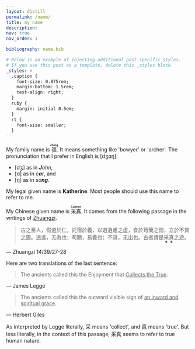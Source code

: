```yaml
---
layout: distill
permalink: /name/
title: my name
description:
nav: true
nav_order: 1

bibliography: name.bib

# Below is an example of injecting additional post-specific styles.
# If you use this post as a template, delete this _styles block.
_styles: >
  .caption {
    font-size: 0.875rem;
    margin-bottom: 1.5rem;
    text-align: right;
  }
  ruby {
    margin: initial 0.5em;
  }
  rt {
    font-size: smaller;
  }
---
```


My family name is <ruby><span lang="zh">張</span> <rt>**Zhang**</rt></ruby>. It means something like 'bowyer' or 'archer'. The pronunciation that I prefer in English is <span style="font-weight: normal;">[dʒɑŋ]</span>: 

- <span style="font-weight: normal;">[dʒ]</span> as in _**J**ohn_, 
- <span style="font-weight: normal;">[ɑ]</span> as in _c**a**r_, and 
- <span style="font-weight: normal;">[ŋ]</span> as in _so**ng**_.

My legal given name is **Katherine**. Most people should use this name to refer to me.

My Chinese given name is <ruby><span lang="zh">采真</span> <rt>**Caizhen**</rt></ruby>. It comes from the following passage in the writings of [Zhuangzi](https://plato.stanford.edu/entries/zhuangzi/).

> <span lang="zh" style="font-style: normal; text-emphasis-position: under;">古之至人，假道於仁，託宿於義，以遊逍遙之虛，食於苟簡之田，立於不貸之圃。逍遙，无為也；苟簡，易養也；不貸，无出也。古者謂是<span style="text-emphasis: circle;">采真</span>之遊。</span>

<div class="caption">
  — Zhuangzi 14/39/27-28<d-cite key="icszhuangzi"></d-cite>
</div>

Here are two translations of the last sentence:

> The ancients called this the Enjoyment that <u>Collects the True</u>.

<div class="caption">
  — James Legge<d-cite key="legge1891"></d-cite>
</div>

> The ancients called this the outward visible sign of <u>an inward and spiritual grace</u>.

<div class="caption">
  — Herbert Giles<d-cite key="giles1889"></d-cite>
</div>

As interpreted by Legge literally, <span lang="zh">采</span> means 'collect', and <span lang="zh">真</span> means 'true'. But less literally, in the context of this passage, <span lang="zh">采真</span> seems to refer to true human nature.<d-cite key="chong2011"></d-cite>
